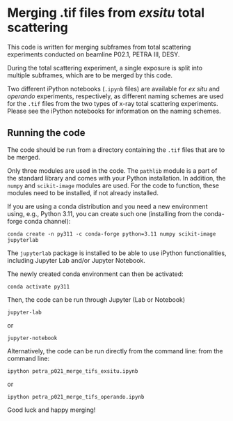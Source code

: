 # Merging .tif files from *exsitu* total scattering

This code is written for merging subframes from total scattering 
experiments conducted on beamline P02.1, PETRA III, DESY.

During the total scattering experiment, a single exposure is split into multiple
subframes, which are to be merged by this code.

Two different iPython notebooks (``.ipynb`` files) are available for *ex situ* 
and *operando* experiments, respectively, as different naming schemes are used 
for the ``.tif`` files from the two types of x-ray total scattering experiments.
Please see the iPython notebooks for information on the naming schemes.

## Running the code
The code should be run from a directory containing the `.tif` files that are to
be merged.

Only three modules are used in the code. The ``pathlib`` module is a part of the
standard library and comes with your Python installation. In addition, the 
``numpy`` and ``scikit-image`` modules are used. For the code to function, these 
modules need to be installed, if not already installed.

If you are using a conda distribution and you need a new environment using, 
e.g., Python 3.11, you can create such one (installing from the conda-forge 
conda channel):
```
conda create -n py311 -c conda-forge python=3.11 numpy scikit-image jupyterlab
```
The ``jupyterlab`` package is installed to be able to use iPython 
functionalities, including Jupyter Lab and/or Jupyter Notebook.

The newly created conda environment can then be activated:
```
conda activate py311
```
Then, the code can be run through Jupyter (Lab or Notebook)
```
jupyter-lab
```
or
```
jupyter-notebook
```
Alternatively, the code can be run directly from the command line:
from the command line:
```
ipython petra_p021_merge_tifs_exsitu.ipynb
```
or 
```
ipython petra_p021_merge_tifs_operando.ipynb
```
Good luck and happy merging!
